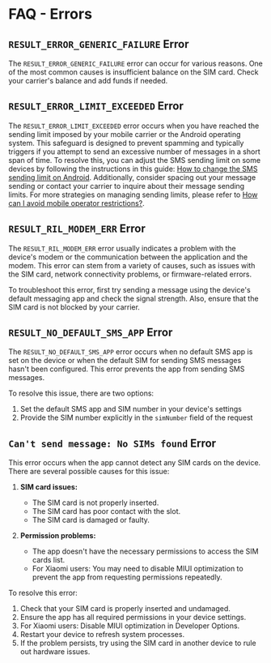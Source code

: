 # FAQ - Errors

## `RESULT_ERROR_GENERIC_FAILURE` Error

The `RESULT_ERROR_GENERIC_FAILURE` error can occur for various reasons. One of the most common causes is insufficient balance on the SIM card. Check your carrier's balance and add funds if needed.

## `RESULT_ERROR_LIMIT_EXCEEDED` Error

The `RESULT_ERROR_LIMIT_EXCEEDED` error occurs when you have reached the sending limit imposed by your mobile carrier or the Android operating system. This safeguard is designed to prevent spamming and typically triggers if you attempt to send an excessive number of messages in a short span of time. To resolve this, you can adjust the SMS sending limit on some devices by following the instructions in this guide: [How to change the SMS sending limit on Android](https://www.xda-developers.com/change-sms-limit-android/). Additionally, consider spacing out your message sending or contact your carrier to inquire about their message sending limits. For more strategies on managing sending limits, please refer to [How can I avoid mobile operator restrictions?](./general.md#how-can-i-avoid-mobile-operator-restrictions).

## `RESULT_RIL_MODEM_ERR` Error

The `RESULT_RIL_MODEM_ERR` error usually indicates a problem with the device's modem or the communication between the application and the modem. This error can stem from a variety of causes, such as issues with the SIM card, network connectivity problems, or firmware-related errors.

To troubleshoot this error, first try sending a message using the device's default messaging app and check the signal strength. Also, ensure that the SIM card is not blocked by your carrier.

## `RESULT_NO_DEFAULT_SMS_APP` Error

The `RESULT_NO_DEFAULT_SMS_APP` error occurs when no default SMS app is set on the device or when the default SIM for sending SMS messages hasn't been configured. This error prevents the app from sending SMS messages.

To resolve this issue, there are two options:

1. Set the default SMS app and SIM number in your device's settings
2. Provide the SIM number explicitly in the `simNumber` field of the request

## `Can't send message: No SIMs found` Error

This error occurs when the app cannot detect any SIM cards on the device. There are several possible causes for this issue:

1. **SIM card issues:**
   - The SIM card is not properly inserted.
   - The SIM card has poor contact with the slot.
   - The SIM card is damaged or faulty.

2. **Permission problems:**
   - The app doesn't have the necessary permissions to access the SIM cards list.
   - For Xiaomi users: You may need to disable MIUI optimization to prevent the app from requesting permissions repeatedly.

To resolve this error:

1. Check that your SIM card is properly inserted and undamaged.
2. Ensure the app has all required permissions in your device settings.
3. For Xiaomi users: Disable MIUI optimization in Developer Options.
4. Restart your device to refresh system processes.
5. If the problem persists, try using the SIM card in another device to rule out hardware issues.

